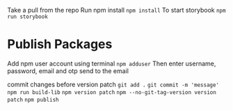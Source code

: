 
Take a pull from the repo
Run npm install
`npm install`
To start storybook
`npm run storybook`

# Publish Packages
Add npm user account using terminal
`npm adduser`
Then enter username, password, email and otp send to the email

commit changes before version patch
`git add .`
`git commit -m 'message'` 
`npm run build-lib`
`npm version patch`
`npm --no-git-tag-version version patch`
`npm publish`
